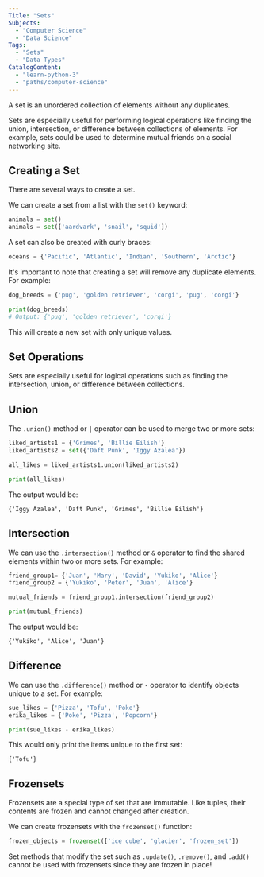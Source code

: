 ```yaml
---
Title: "Sets" 
Subjects:
  - "Computer Science"
  - "Data Science"
Tags: 
  - "Sets"
  - "Data Types"
CatalogContent: 
  - "learn-python-3"
  - "paths/computer-science"
---
```


A set is an unordered collection of elements without any duplicates.

Sets are especially useful for performing logical operations like finding the union, intersection, or difference between collections of elements. For example, sets could be used to determine mutual friends on a social networking site.

## Creating a Set

There are several ways to create a set. 

We can create a set from a list with the `set()` keyword:

```py
animals = set()
animals = set(['aardvark', 'snail', 'squid'])
```

A set can also be created with curly braces:

```py 
oceans = {'Pacific', 'Atlantic', 'Indian', 'Southern', 'Arctic'}
```

It's important to note that creating a set will remove any duplicate elements. For example:

```py
dog_breeds = {'pug', 'golden retriever', 'corgi', 'pug', 'corgi'}

print(dog_breeds)
# Output: {'pug', 'golden retriever', 'corgi'}
```

This will create a new set with only unique values.

## Set Operations

Sets are especially useful for logical operations such as finding the intersection, union, or difference between collections. 

## Union

The `.union()` method or `|` operator can be used to merge two or more sets:

```py
liked_artists1 = {'Grimes', 'Billie Eilish'}
liked_artists2 = set({'Daft Punk', 'Iggy Azalea'})

all_likes = liked_artists1.union(liked_artists2)

print(all_likes)
```

The output would be:

```shell
{'Iggy Azalea', 'Daft Punk', 'Grimes', 'Billie Eilish'}
```

## Intersection

We can use the `.intersection()` method or `&` operator to find the shared elements within two or more sets. For example:

```py
friend_group1= {'Juan', 'Mary', 'David', 'Yukiko', 'Alice'}
friend_group2 = {'Yukiko', 'Peter', 'Juan', 'Alice'}

mutual_friends = friend_group1.intersection(friend_group2)

print(mutual_friends)
```

The output would be:

```shell
{'Yukiko', 'Alice', 'Juan'}
```

## Difference

We can use the `.difference()` method or `-` operator to identify objects unique to a set. For example:

```py
sue_likes = {'Pizza', 'Tofu', 'Poke'}
erika_likes = {'Poke', 'Pizza', 'Popcorn'}

print(sue_likes - erika_likes)
```

This would only print the items unique to the first set:

```shell
{'Tofu'}
```

## Frozensets

Frozensets are a special type of set that are immutable. Like tuples, their contents are frozen and cannot changed after creation. 

We can create frozensets with the `frozenset()` function:

```py
frozen_objects = frozenset(['ice cube', 'glacier', 'frozen_set'])
```

Set methods that modify the set such as `.update()`, `.remove()`, and `.add()` cannot be used with frozensets since they are frozen in place!
